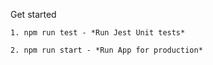 Get started
```
1. npm run test - *Run Jest Unit tests*
```
```
2. npm run start - *Run App for production*
```